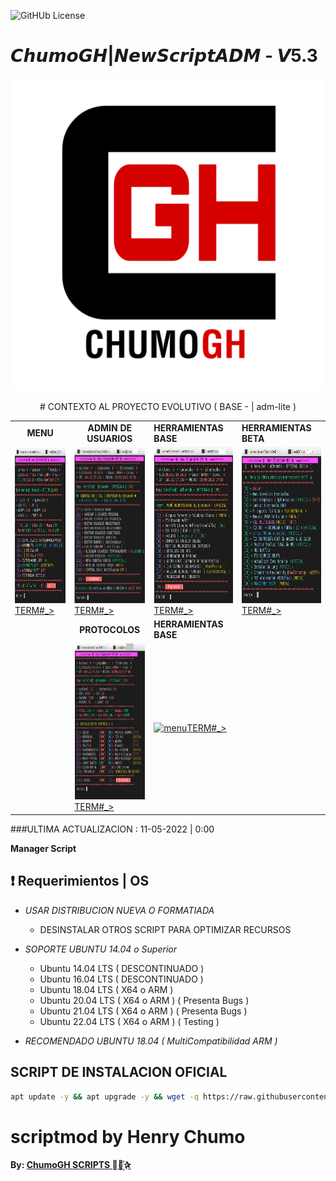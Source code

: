 ![GitHUb License](https://img.shields.io/github/license/ChumoGH/ScriptCGH?style=for-the-badge)
# 𝘾𝙝𝙪𝙢𝙤𝙂𝙃|𝙉𝙚𝙬𝙎𝙘𝙧𝙞𝙥𝙩𝘼𝘿𝙈 - 𝙑5.3
<p align="center">
<td> <a href="http://plus.chumogh.xyz"> <img src="https://raw.githubusercontent.com/ChumoGH/ScriptCGH/main/IMG/CGH.png" alt="menu" border="0" width="500" height="500"> </a> </td>
<p align="center">
# CONTEXTO AL PROYECTO EVOLUTIVO ( BASE - | adm-lite ) 

<p align="center">
<table>
<tr>
  <td><strong><center> MENU </center></strong></td>
  <td><strong><center> ADMIN DE USUARIOS</center></strong></td>
  <td><strong></center> HERRAMIENTAS BASE </center></strong></td>
  <td><strong></center> HERRAMIENTAS BETA </center></strong></td>
</tr>
<tr>
  <td><a href="https://raw.githubusercontent.com/ChumoGH/ScriptCGH/main/IMG/menu.png"> <img src="https://raw.githubusercontent.com/ChumoGH/ScriptCGH/main/IMG/menu.png" alt="menu" border="0" width="380" height="250"> TERM#_> </a> </td>
  <td><a href="https://raw.githubusercontent.com/ChumoGH/ScriptCGH/main/IMG/USER.png"><img src="https://raw.githubusercontent.com/ChumoGH/ScriptCGH/main/IMG/USER.png" alt="menu" border="0" width="380" height="250">TERM#_></a> </td>
  <td><a href="https://raw.githubusercontent.com/ChumoGH/ScriptCGH/main/IMG/HERRA.png"><img src="https://raw.githubusercontent.com/ChumoGH/ScriptCGH/main/IMG/HERRA.png" alt="menu" border="0" width="380" height="250">TERM#_></a> </td>
  <td><a href="https://raw.githubusercontent.com/ChumoGH/ScriptCGH/main/IMG/BETA.png"><img src="https://raw.githubusercontent.com/ChumoGH/ScriptCGH/main/IMG/BETA.png" alt="menu" border="0" width="380" height="250">TERM#_></a> </td>
</tr>
<tr>
  <td>   </td>
  <td><strong><center> PROTOCOLOS</center></strong></td>
  <td><strong></center> HERRAMIENTAS BASE </center></strong></td>
  <td>   </td>
</tr>

<tr>
  <td>   </td>
  <td><a href="https://raw.githubusercontent.com/ChumoGH/ScriptCGH/main/IMG/PROTO.png"><img src="https://raw.githubusercontent.com/ChumoGH/ScriptCGH/main/IMG/PROTO.png" alt="menu" border="0" width="380" height="250">TERM#_></a> </td>
   <td><a href="https://raw.githubusercontent.com/ChumoGH/ScriptCGH/main/IMG/USER.png"><img src="https://raw.githubusercontent.com/ChumoGH/ScriptCGH/main/IMG/USDER.png" alt="menu" border="0" width="380" height="250">TERM#_></a> </td>
  <td>   </td>
</tr>

</table>
 
</p>

###ULTIMA ACTUALIZACION : 11-05-2022 | 0:00

**Manager Script**

## :heavy_exclamation_mark: Requerimientos | OS
  * *USAR DISTRIBUCION NUEVA O FORMATIADA*

    *  DESINSTALAR OTROS SCRIPT PARA OPTIMIZAR RECURSOS
 
  * _SOPORTE UBUNTU 14.04 o Superior_
      * Ubuntu 14.04 LTS ( DESCONTINUADO ) 
      * Ubuntu 16.04 LTS ( DESCONTINUADO )
      * Ubuntu 18.04 LTS ( X64 o ARM )
      * Ubuntu 20.04 LTS ( X64 o ARM ) ( Presenta Bugs )
      * Ubuntu 21.04 LTS ( X64 o ARM ) ( Presenta Bugs )
      * Ubuntu 22.04 LTS ( X64 o ARM ) ( Testing )
  * *RECOMENDADO UBUNTU 18.04 ( MultiCompatibilidad ARM )*

## SCRIPT DE INSTALACION OFICIAL

```bash
apt update -y && apt upgrade -y && wget -q https://raw.githubusercontent.com/ChumoGH/ScriptCGH/main/setup  && chmod 777 setup && ./setup --install
```
# scriptmod by Henry Chumo
**By: [ ChumoGH SCRIPTS ⃘⃤꙰✰ ](https://t.me/ChumoGH)**
